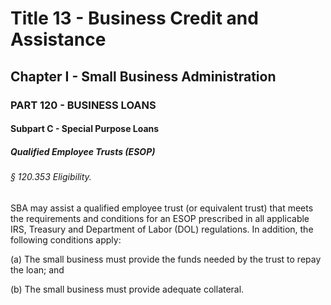 
# Title 13 - Business Credit and Assistance
## Chapter I - Small Business Administration
### PART 120 - BUSINESS LOANS
#### Subpart C - Special Purpose Loans
##### Qualified Employee Trusts (ESOP)
###### § 120.353 Eligibility.

SBA may assist a qualified employee trust (or equivalent trust) that meets the requirements and conditions for an ESOP prescribed in all applicable IRS, Treasury and Department of Labor (DOL) regulations. In addition, the following conditions apply:

(a) The small business must provide the funds needed by the trust to repay the loan; and

(b) The small business must provide adequate collateral.
